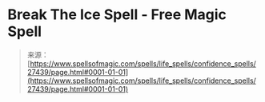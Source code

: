 <!--yml
category: 未分类
date: 2024-06-12 19:16:29
-->

# Break The Ice Spell - Free Magic Spell

> 来源：[https://www.spellsofmagic.com/spells/life_spells/confidence_spells/27439/page.html#0001-01-01](https://www.spellsofmagic.com/spells/life_spells/confidence_spells/27439/page.html#0001-01-01)